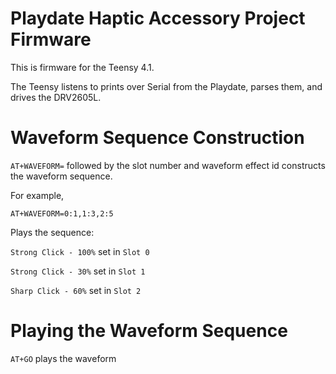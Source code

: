 # Playdate Haptic Accessory Project Firmware

This is firmware for the Teensy 4.1.

The Teensy listens to prints over Serial from the Playdate, parses them, and drives the DRV2605L.

# Waveform Sequence Construction

`AT+WAVEFORM=` followed by the slot number and waveform effect id constructs the waveform sequence.

For example,

`AT+WAVEFORM=0:1,1:3,2:5` 

Plays the sequence:

`Strong Click - 100%` set in `Slot 0`

`Strong Click - 30%` set in `Slot 1`

`Sharp Click - 60%` set in `Slot 2`

# Playing the Waveform Sequence
`AT+GO` plays the waveform
